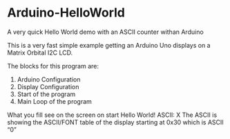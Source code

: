 # Arduino-HelloWorld
A very quick Hello World demo with an ASCII counter withan Arduino

This is a very fast simple example getting an Arduino Uno displays on a Matrix Orbital I2C LCD. 

The blocks for this program are:
1.	Arduino Configuration
2.	Display Configuration
3.	Start of the program
4.	Main Loop of the program

What you fill see on the screen on start
Hello World! ASCII: X
The ASCII is showing the ASCII/FONT table of the display starting at 0x30 which is ASCII “0”
